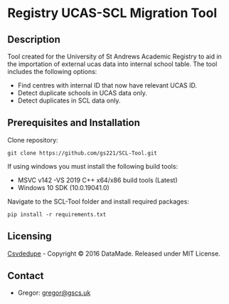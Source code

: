 # Registry UCAS-SCL Migration Tool

## Description
Tool created for the University of St Andrews Academic Registry to aid in the importation of external ucas data into internal school table. The tool includes the following options: 

- Find centres with internal ID that now have relevant UCAS ID.
- Detect duplicate schools in UCAS data only. 
- Detect duplicates in SCL data only. 

## Prerequisites and Installation
Clone repository:
```
git clone https://github.com/gs221/SCL-Tool.git
```
If using windows you must install the following build tools:
- MSVC v142 -VS 2019 C++ x64/x86 build tools (Latest)
- Windows 10 SDK (10.0.19041.0)

Navigate to the SCL-Tool folder and install required packages: 
```
pip install -r requirements.txt
```

## Licensing 
[Csvdedupe](https://github.com/dedupeio/csvdedupe#copyright-and-attribution) - Copyright © 2016 DataMade. Released under MIT License.

## Contact 
- Gregor: gregor@gscs.uk

